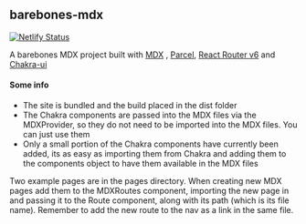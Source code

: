 ## barebones-mdx

[![Netlify Status](https://api.netlify.com/api/v1/badges/93cd2b00-de15-4ac8-861f-8c01ce5c2e9f/deploy-status)](https://app.netlify.com/sites/barebones-mdx/deploys)

A barebones MDX project built with [MDX](https://mdxjs.com/) , [Parcel](https://parceljs.org/), [React Router v6](https://reacttraining.com/blog/react-router-v6-pre/) and [Chakra-ui](https://chakra-ui.com/)

#### Some info

- The site is bundled and the build placed in the dist folder
- The Chakra components are passed into the MDX files via the MDXProvider, so they do not need to be imported into the MDX files. You can just use them
- Only a small portion of the Chakra components have currently been added, its as easy as importing them from Chakra and adding them to the components object to have them available in the MDX files

Two example pages are in the pages directory. When creating new MDX pages add them to the MDXRoutes component, importing the new page in and passing it to the Route component, along with its path (which is its file name). Remember to add the new route to the nav as a link in the same file.